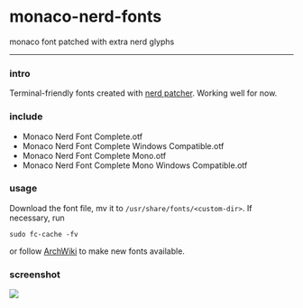 # monaco-nerd-fonts

monaco font patched with extra nerd glyphs

---

### intro

Terminal-friendly fonts created with [nerd patcher](https://github.com/ryanoasis/nerd-fonts).
Working well for now.

### include

- Monaco Nerd Font Complete.otf
- Monaco Nerd Font Complete Windows Compatible.otf
- Monaco Nerd Font Complete Mono.otf
- Monaco Nerd Font Complete Mono Windows Compatible.otf

### usage

Download the font file, mv it to `/usr/share/fonts/<custom-dir>`.
If necessary, run
```
sudo fc-cache -fv
```
or follow [ArchWiki](https://wiki.archlinux.org/index.php/Fonts#Manual_installation) 
to make new fonts available.

### screenshot

![](./pics/monaco_nerd_complete.png)

